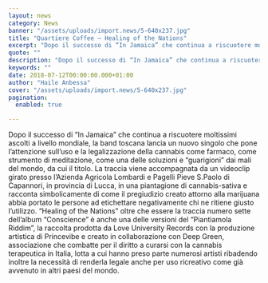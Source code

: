 ```yaml
---
layout: news
category: News
banner: "/assets/uploads/import.news/5-640x237.jpg"
title: "Quartiere Coffee – Healing of the Nations"
excerpt: "Dopo il successo di “In Jamaica” che continua a riscuotere moltissimi ascolti a livello mondiale, la band toscana lancia un nuovo singolo che pone l’attenzione sull’uso e la legalizzazione della cannabis come farmaco, come strumento di meditazione, come una delle soluzioni e “guarigioni” dai mali del mondo, da cui il titolo. La traccia viene accompagnata [&hellip"
quote: ""
description: "Dopo il successo di “In Jamaica” che continua a riscuotere moltissimi ascolti a livello mondiale, la band toscana lancia un nuovo singolo che pone l’attenzione sull’uso e la legalizzazione della cannabis come farmaco, come strumento di meditazione, come una delle soluzioni e “guarigioni” dai mali del mondo, da cui il titolo. La traccia viene accompagnata [&hellip"
keywords: ""
date: 2018-07-12T00:00:00.000+01:00
author: "Haile Anbessa"
cover: "/assets/uploads/import.news/5-640x237.jpg"
pagination:
  enabled: true

---
```


Dopo il successo di “In Jamaica” che continua a riscuotere moltissimi ascolti a livello mondiale, la band toscana lancia un nuovo singolo che pone l’attenzione sull’uso e la legalizzazione della cannabis come farmaco, come strumento di meditazione, come una delle soluzioni e “guarigioni” dai mali del mondo, da cui il titolo. La traccia viene accompagnata da un videoclip girato presso l’Azienda Agricola Lombardi e Pagelli Pieve S.Paolo di Capannori, in provincia di Lucca, in una piantagione di cannabis-sativa e racconta simbolicamente di come il pregiudizio creato attorno alla marijuana abbia portato le persone ad etichettare negativamente chi ne ritiene giusto l’utilizzo. “Healing of the Nations” oltre che essere la traccia numero sette dell’album “Conscience” è anche una delle versioni del “Piantiamola Riddim”, la raccolta prodotta da Love University Records con la produzione artistica di Princevibe e creato in collaborazione con Deep Green, associazione che combatte per il diritto a curarsi con la cannabis terapeutica in Italia, lotta a cui hanno preso parte numerosi artisti ribadendo inoltre la necessità di renderla legale anche per uso ricreativo come già avvenuto in altri paesi del mondo.